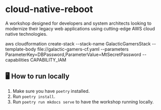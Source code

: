 # cloud-native-reboot
A workshop designed for developers and system architects looking to modernize their legacy web applications using cutting-edge AWS cloud native technologies.


aws cloudformation create-stack --stack-name GalacticGamersStack --template-body file://galactic-gamers-cf.yaml --parameters ParameterKey=DBPassword,ParameterValue=MtSecretPassword --capabilities CAPABILITY_IAM


## 🖥️ How to run locally
1. Make sure you have `poetry` installed.
2. Run `poetry install`.
3. Run `poetry run mkdocs serve` to have the workshop running locally.